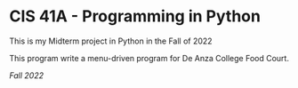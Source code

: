 # CIS 41A - Programming in Python

This is my Midterm project in Python in the Fall of 2022

This program write a menu-driven program for De Anza College Food Court.

*Fall 2022*
